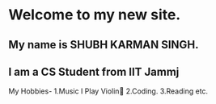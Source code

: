 # Welcome to my new site.
## My name is SHUBH KARMAN SINGH.

## I am a CS Student from IIT Jammj
My Hobbies-
1.Music
  I Play Violin:violin:
2.Coding.
3.Reading etc.

